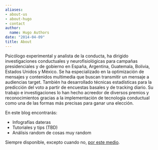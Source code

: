 ```yaml
---
aliases:
- about-us
- about-hugo
- contact
author:
  name: Hugo Authors
date: "2014-04-09"
title: About
---
```


Psicólogo experimental y analista de la conducta, ha dirigido investigaciones conductuales y neurofisiológicas para campañas presidenciales y de gobierno en España, Argentina, Guatemala, Bolivia, Estados Unidos y México.
Se ha especializado en la optimización de mensajes y contenidos multimedia que buscan transmitir un mensaje a audiencias target. También ha desarrollado técnicas estadísticas para la predicción del voto a partir de encuestas basales y de tracking diario.
Su trabajo e investigaciones lo han hecho acreedor de diversos premios y reconocimientos gracias a la implementación de tecnología conductual como una de las formas más precisas para ganar una elección.

En este blog encontrarás:

* Infografías dateras
* Tutoriales y tips (TBD)
* Análisis random de cosas muy random

Siempre disponible, excepto cuando no, [por este medio](mailto:antonioalegriah@gmail.com).
